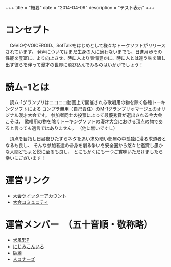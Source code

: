 +++
title = "概要"
date = "2014-04-09"
description = "テスト表示"
+++

# コンセプト

　CeVIOやVOICEROID、SofTalkをはじめとして様々なトークソフトがリリースされています。
発声についてはまだ生身の人に適わないまでも、日進月歩その性能を豊富に、より向上させ、時に人より表情豊かに、時に人とは違う味を醸し出す彼らを伴って漫才の世界に飛び込んでみるのはいかがでしょう！

# 読ム-1とは

　読ム-1グランプリはニコニコ動画上で開催される歌唱用の物を除く各種トーキングソフトによる
コンプラ無用（自己責任）のM-1グランプリオマージュのオリジナル漫才大会です。
参加者同士の投票によって最優秀賞が選出される今大会こそは、
歌唱用の物を除くトーキングソフトの漫才大会における頂点の物であると言っても過言ではありません。
（他に無いですし）

　頂点を目指し日昼夜ひたすらネタを追い求め暗い部屋の中孤独に浸る求道者となるも良し、
そんな参加者達の骨身を削る争いを安全圏から悠々と鑑賞し愚かな人間どもよと悦に至るも良し、
とにもかくにも一つご賞味いただけましたら幸いにございます！

# 運営リンク

- [大会ツイッターアカウント](https://twitter.com/Yomu_1GP)
- [大会コミュニティ](https://com.nicovideo.jp/community/co3737919)

# 運営メンバー　（五十音順・敬称略）

- [犬風邪P]()
- [にじみこんいろ]()
- [破線]()
- [人コナーズ]()